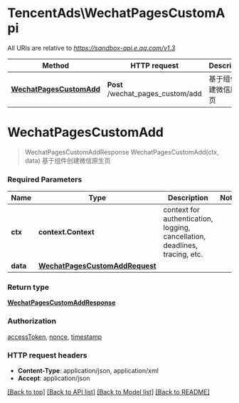 # TencentAds\WechatPagesCustomApi

All URIs are relative to *https://sandbox-api.e.qq.com/v1.3*

Method | HTTP request | Description
------------- | ------------- | -------------
[**WechatPagesCustomAdd**](WechatPagesCustomApi.md#WechatPagesCustomAdd) | **Post** /wechat_pages_custom/add | 基于组件创建微信原生页


# **WechatPagesCustomAdd**
> WechatPagesCustomAddResponse WechatPagesCustomAdd(ctx, data)
基于组件创建微信原生页

### Required Parameters

Name | Type | Description  | Notes
------------- | ------------- | ------------- | -------------
 **ctx** | **context.Context** | context for authentication, logging, cancellation, deadlines, tracing, etc.
  **data** | [**WechatPagesCustomAddRequest**](WechatPagesCustomAddRequest.md)|  | 

### Return type

[**WechatPagesCustomAddResponse**](WechatPagesCustomAddResponse.md)

### Authorization

[accessToken](../README.md#accessToken), [nonce](../README.md#nonce), [timestamp](../README.md#timestamp)

### HTTP request headers

 - **Content-Type**: application/json, application/xml
 - **Accept**: application/json

[[Back to top]](#) [[Back to API list]](../README.md#documentation-for-api-endpoints) [[Back to Model list]](../README.md#documentation-for-models) [[Back to README]](../README.md)


